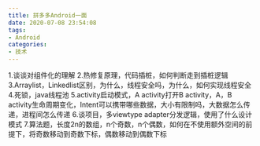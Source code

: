 ```yaml
---
title: 拼多多Android一面
date: 2020-07-08 23:54:08
tags:
- Android
categories:
- 技术
---
```

1.谈谈对组件化的理解
2.热修复原理，代码插桩，如何判断走到插桩逻辑
3.Arraylist，Linkedlist区别，为什么，线程安全吗，为什么，如何实现线程安全
4.死锁，java线程池
5.activity启动模式，A activity打开B activity，A，B activity生命周期变化，Intent可以携带哪些数据，大小有限制吗，大数据怎么传递，进程间怎么传递
6.谈项目，多viewtype adapter分发逻辑，使用了什么设计模式
7.算法题，长度2n的数组，n个奇数，n个偶数，如何在不使用额外空间的前提下，将奇数移动到奇数下标，偶数移动到偶数下标